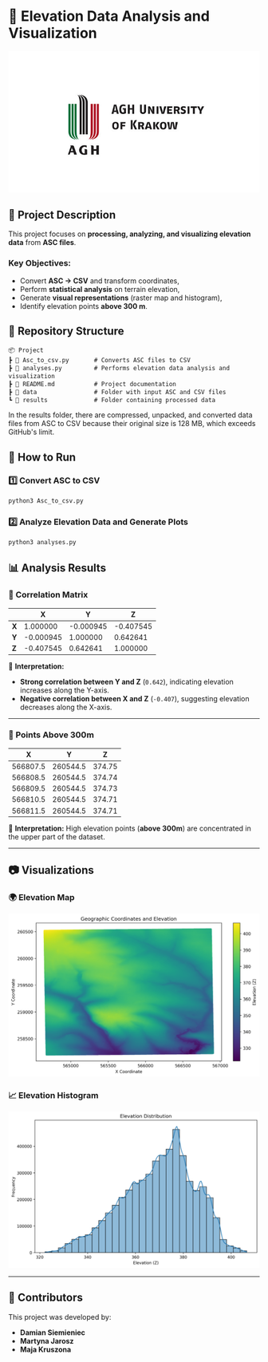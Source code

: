 # 📌 Elevation Data Analysis and Visualization


![AGH Logo](results/agh.jpg)




## 📌 Project Description


This project focuses on **processing, analyzing, and visualizing elevation data** from **ASC files**.


### **Key Objectives:**


- Convert **ASC → CSV** and transform coordinates,
- Perform **statistical analysis** on terrain elevation,
- Generate **visual representations** (raster map and histogram),
- Identify elevation points **above 300 m**.


## 📂 Repository Structure


```
📦 Project
┣ 📜 Asc_to_csv.py       # Converts ASC files to CSV
┣ 📜 analyses.py         # Performs elevation data analysis and visualization
┣ 📜 README.md           # Project documentation
┣ 📂 data                # Folder with input ASC and CSV files
┗ 📂 results             # Folder containing processed data
```
In the results folder, there are compressed, unpacked, and converted data files from ASC to CSV because their original size is 128 MB, which exceeds GitHub's limit.


## 🚀 How to Run


### 1️⃣ Convert ASC to CSV


```bash
python3 Asc_to_csv.py
```


### 2️⃣ Analyze Elevation Data and Generate Plots


```bash
python3 analyses.py
```


## 📊 Analysis Results


### **📌 Correlation Matrix**


|       | X         | Y         | Z         |
| ----- | --------- | --------- | --------- |
| **X** | 1.000000  | -0.000945 | -0.407545 |
| **Y** | -0.000945 | 1.000000  | 0.642641  |
| **Z** | -0.407545 | 0.642641  | 1.000000  |


📌 **Interpretation:**


- **Strong correlation between Y and Z** (`0.642`), indicating elevation increases along the Y-axis.
- **Negative correlation between X and Z** (`-0.407`), suggesting elevation decreases along the X-axis.


---


### **📌 Points Above 300m**


| X        | Y        | Z      |
| -------- | -------- | ------ |
| 566807.5 | 260544.5 | 374.75 |
| 566808.5 | 260544.5 | 374.74 |
| 566809.5 | 260544.5 | 374.73 |
| 566810.5 | 260544.5 | 374.71 |
| 566811.5 | 260544.5 | 374.71 |


📌 **Interpretation:** High elevation points (**above 300m**) are concentrated in the upper part of the dataset.


---


## 📷 Visualizations


### 🌍 **Elevation Map**




![Scatter Plot](results/scatter_plot.png)






### 📈 **Elevation Histogram**




![Histogram](results/histogram.png)






---


## 👥 Contributors


This project was developed by:


- **Damian Siemieniec**
- **Martyna Jarosz**
- **Maja Kruszona**
